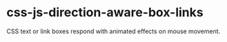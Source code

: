 # css-js-direction-aware-box-links
CSS text or link boxes respond with animated effects on mouse movement.
